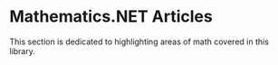 # Mathematics.NET Articles

This section is dedicated to highlighting areas of math covered in this library.
